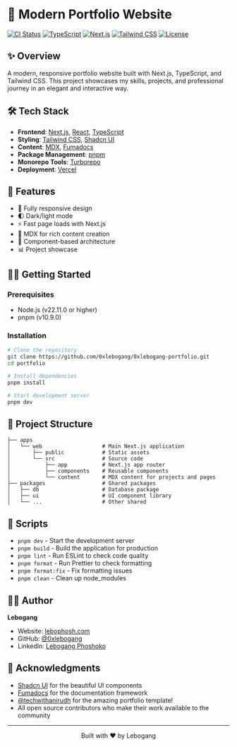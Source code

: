 # 🚀 Modern Portfolio Website

[![CI Status](https://img.shields.io/github/actions/workflow/status/0xlebogang/0xlebogang-portfolio/ci.yml?branch=main&label=CI&logo=github)](https://github.com/0xlebogang/portfolio/actions)
[![TypeScript](https://img.shields.io/badge/TypeScript-4.9.5-blue?logo=typescript)](https://www.typescriptlang.org/)
[![Next.js](https://img.shields.io/badge/Next.js-14.0.0-black?logo=next.js)](https://nextjs.org/)
[![Tailwind CSS](https://img.shields.io/badge/Tailwind_CSS-3.3.0-38B2AC?logo=tailwind-css&logoColor=white)](https://tailwindcss.com/)
[![License](https://img.shields.io/github/license/0xlebogang/0xlebogang-portfolio)](LICENSE)

## ✨ Overview

A modern, responsive portfolio website built with Next.js, TypeScript, and Tailwind CSS. This project showcases my skills, projects, and professional journey in an elegant and interactive way.

## 🛠️ Tech Stack

- **Frontend**: [Next.js](https://nextjs.org/), [React](https://reactjs.org/), [TypeScript](https://www.typescriptlang.org/)
- **Styling**: [Tailwind CSS](https://tailwindcss.com/), [Shadcn UI](https://ui.shadcn.com/)
- **Content**: [MDX](https://mdxjs.com/), [Fumadocs](https://fumadocs.vercel.app/)
- **Package Management**: [pnpm](https://pnpm.io/)
- **Monorepo Tools**: [Turborepo](https://turbo.build/repo)
- **Deployment**: [Vercel](https://vercel.com/)

## 🚀 Features

- 📱 Fully responsive design
- 🌓 Dark/light mode
- ⚡ Fast page loads with Next.js
- 📝 MDX for rich content creation
- 🧩 Component-based architecture
- 📊 Project showcase

## 🏃‍♂️ Getting Started

### Prerequisites

- Node.js (v22.11.0 or higher)
- pnpm (v10.9.0)

### Installation

```bash
# Clone the repository
git clone https://github.com/0xlebogang/0xlebogang-portfolio.git
cd portfolio

# Install dependencies
pnpm install

# Start development server
pnpm dev
```

## 📂 Project Structure

```
├── apps
│   └── web                   # Main Next.js application
│       ├── public            # Static assets
│       └── src               # Source code
│           ├── app           # Next.js app router
│           ├── components    # Reusable components
│           └── content       # MDX content for projects and pages
├── packages                  # Shared packages
│   ├── db                    # Database package
│   ├── ui                    # UI component library
│   └── ...                   # Other shared
```

## 🧹 Scripts

- `pnpm dev` - Start the development server
- `pnpm build` - Build the application for production
- `pnpm lint` - Run ESLint to check code quality
- `pnpm format` - Run Prettier to check formatting
- `pnpm format:fix` - Fix formatting issues
- `pnpm clean` - Clean up node_modules

## 👨‍💻 Author

**Lebogang**

- Website: [lebophosh.com](https://lebophosh.vercel.app)
- GitHub: [@0xlebogang](https://github.com/0xlebogang)
- LinkedIn: [Lebogang Phoshoko](https://linkedin.com/in/phoshokoml)

## 🙏 Acknowledgments

- [Shadcn UI](https://ui.shadcn.com/) for the beautiful UI components
- [Fumadocs](https://fumadocs.vercel.app/) for the documentation framework
- [@techwithanirudh](https://github.com/techwithanirudh) for the amazing portfolio template!
- All open source contributors who make their work available to the community

---

<p align='center'>Built with ❤️ by Lebogang</p>

